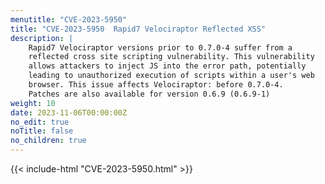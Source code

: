 ```yaml
---
menutitle: "CVE-2023-5950"
title: "CVE-2023-5950  Rapid7 Velociraptor Reflected XSS"
description: |
    Rapid7 Velociraptor versions prior to 0.7.0-4 suffer from a
    reflected cross site scripting vulnerability. This vulnerability
    allows attackers to inject JS into the error path, potentially
    leading to unauthorized execution of scripts within a user's web
    browser. This issue affects Velociraptor: before 0.7.0-4.
    Patches are also available for version 0.6.9 (0.6.9-1)
weight: 10
date: 2023-11-06T00:00:00Z
no_edit: true
noTitle: false
no_children: true
---
```


{{< include-html "CVE-2023-5950.html" >}}
